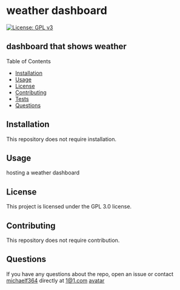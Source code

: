 
  
# weather dashboard
[![License: GPL v3](https://img.shields.io/badge/License-GPLv3-blue.svg)](https://github.com/michaelf364/06-server-side-apis)
## dashboard that shows weather

Table of Contents 
* [Installation](#installation)
* [Usage](#usage)
* [License](#license)
* [Contributing](#contributing)
* [Tests](#test)
* [Questions](#questions)

## Installation

This repository does not require installation.

## Usage

hosting a weather dashboard

## License

This project is licensed under the GPL 3.0 license.

## Contributing

This repository does not require contribution.

## Questions

If you have any questions about the repo, open an issue or contact [michaelf364](https://github.com/michaelf364/) directly at 1@1.com
[avatar](https://avatars3.githubusercontent.com/u/26904234?v=4)

